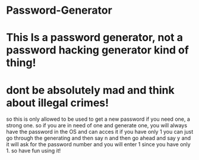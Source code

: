 # Password-Generator
# This Is a password generator, not a password hacking generator kind of thing!
# dont be absolutely mad and think about illegal crimes!
so this is only allowed to be used to get a new password if you need one, a strong one.
so if you are in need of one and generate one, you will always have the password in the OS and can acces it if you have only 1 you can just go through the generating and then say n and then go ahead and say y and it will ask for the password number and you will enter 1 since you have only 1.
so have fun using it!
